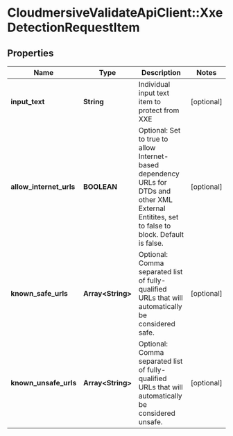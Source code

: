 # CloudmersiveValidateApiClient::XxeDetectionRequestItem

## Properties
Name | Type | Description | Notes
------------ | ------------- | ------------- | -------------
**input_text** | **String** | Individual input text item to protect from XXE | [optional] 
**allow_internet_urls** | **BOOLEAN** | Optional: Set to true to allow Internet-based dependency URLs for DTDs and other XML External Entitites, set to false to block.  Default is false. | [optional] 
**known_safe_urls** | **Array&lt;String&gt;** | Optional: Comma separated list of fully-qualified URLs that will automatically be considered safe. | [optional] 
**known_unsafe_urls** | **Array&lt;String&gt;** | Optional: Comma separated list of fully-qualified URLs that will automatically be considered unsafe. | [optional] 


